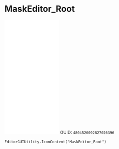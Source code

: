 # MaskEditor_Root
![](/img/MaskEditor_Root.png)
GUID: `4804520092827026396`
```
EditorGUIUtility.IconContent("MaskEditor_Root")
```
